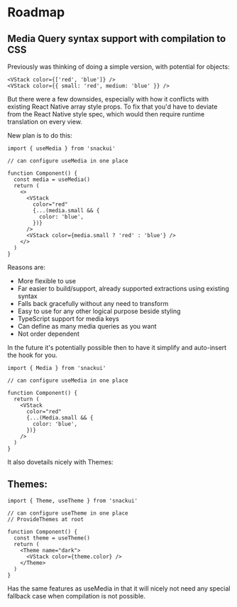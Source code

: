 # Roadmap

## Media Query syntax support with compilation to CSS

Previously was thinking of doing a simple version, with potential for objects:

```tsx
<VStack color={['red', 'blue']} />
<VStack color={{ small: 'red', medium: 'blue' }} />
```

But there were a few downsides, especially with how it conflicts with existing React Native array style props. To fix that you'd have to deviate from the React Native style spec, which would then require runtime translation on every view.

New plan is to do this:

```tsx
import { useMedia } from 'snackui'

// can configure useMedia in one place

function Component() {
  const media = useMedia()
  return (
    <>
      <VStack
        color="red"
        {...(media.small && {
          color: 'blue',
        })}
      />
      <VStack color={media.small ? 'red' : 'blue'} />
    </>
  )
}
```

Reasons are:

- More flexible to use
- Far easier to build/support, already supported extractions using existing syntax
- Falls back gracefully without any need to transform
- Easy to use for any other logical purpose beside styling
- TypeScript support for media keys
- Can define as many media queries as you want
- Not order dependent

In the future it's potentially possible then to have it simplify and auto-insert the hook for you.

```tsx
import { Media } from 'snackui'

// can configure useMedia in one place

function Component() {
  return (
    <VStack
      color="red"
      {...(Media.small && {
        color: 'blue',
      })}
    />
  )
}
```

It also dovetails nicely with Themes:

## Themes:

```tsx
import { Theme, useTheme } from 'snackui'

// can configure useTheme in one place
// ProvideThemes at root

function Component() {
  const theme = useTheme()
  return (
    <Theme name="dark">
      <VStack color={theme.color} />
    </Theme>
  )
}
```

Has the same features as useMedia in that it will nicely not need any special fallback case when compilation is not possible.
